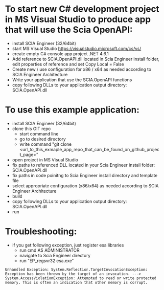 # To start new C# development project in MS Visual Studio to produce app that will use the Scia OpenAPI:
- install SCIA Engineer (32/64bit)
- start MS Visual Studio https://visualstudio.microsoft.com/cs/vs/
- create empty C# console app project .NET 4.6.1
- Add reference to SCIA.OpenAPI.dll located in Scia Engineer install folder, edit properties of reference and set Copy Local = False
- Create new / use configuration for x86 / x64 as needed according to SCIA Engineer Architecture
- Write your application that use the SCIA.OpenAPI functions
- copy following DLLs to your application output directory: SCIA.OpenAPI.dll



# To use this example application:
- install SCIA Engineer (32/64bit)
- clone this GIT repo
  - start command line
  - go to desired directory
  - write command "git clone <url_to_this_exmaple_app_repo_that_can_be_found_on_github_project_page>"
- open project in MS Visual Studio
- fix paths to referenced DLL located in your Scia Engineer install folder: SCIA.OpenAPI.dll
- fix paths in code poinitng to Scia Engineer install directory and template file
- select appropriate configuration (x86/x64) as needed according to SCIA Engineer Architecture
- build
- copy following DLLs to your application output directory: SCIA.OpenAPI.dll
- run

# Troubleshooting:
* if you get following exception, just register esa libraries
	* run cmd AS ADMINISTRATOR
	* navigate to Scia Engineer directory
	* run "EP_regsvr32 esa.exe"
```
Unhandled Exception: System.Reflection.TargetInvocationException: Exception has been thrown by the target of an invocation. ---> System.AccessViolationException: Attempted to read or write protected memory. This is often an indication that other memory is corrupt.
```
